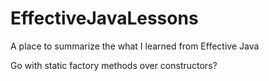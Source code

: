 # EffectiveJavaLessons

A place to summarize the what I learned from Effective Java


Go with static factory methods over constructors?
